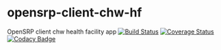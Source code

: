 # opensrp-client-chw-hf
OpenSRP client chw health facility app
[![Build Status](https://travis-ci.org/OpenSRP/opensrp-client-chw-hf.svg?branch=master)](https://travis-ci.org/OpenSRP/opensrp-client-chw-hf) [![Coverage Status](https://coveralls.io/repos/github/OpenSRP/opensrp-client-chw-hf/badge.svg?branch=master)](https://coveralls.io/github/OpenSRP/opensrp-client-chw-hf?branch=master) [![Codacy Badge](https://api.codacy.com/project/badge/Grade/f68511a1ac164d58a3a48c1926c2326a)](https://www.codacy.com/app/OpenSRP/opensrp-client-chw-hf?utm_source=github.com&amp;utm_medium=referral&amp;utm_content=OpenSRP/opensrp-client-chw-hf&amp;utm_campaign=Badge_Grade)